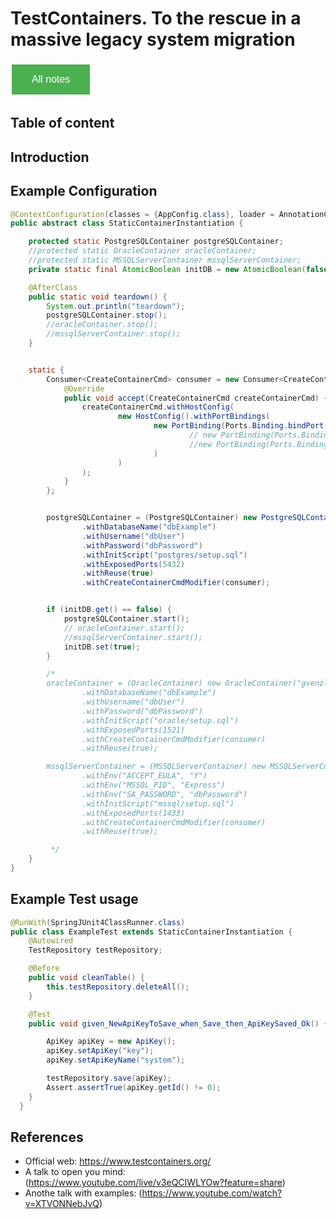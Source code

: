 # TestContainers. To the rescue in a massive legacy system migration

<style>
  .back-button {
    background-color: #4CAF50; /* Green */
    border: none;
    color: white;
    padding: 15px 32px;
    text-align: center;
    text-decoration: none;
    display: inline-block;
    font-size: 16px;
    margin: 4px 2px;
    cursor: pointer;
  }
</style>

<button class="back-button" onclick="window.location.href='https://matiaspakua.github.io/tech.notes.io'">All notes</button>

## Table of content

## Introduction


## Example Configuration

```java
@ContextConfiguration(classes = {AppConfig.class}, loader = AnnotationConfigContextLoader.class)
public abstract class StaticContainerInstantiation {

    protected static PostgreSQLContainer postgreSQLContainer;
    //protected static OracleContainer oracleContainer;
    //protected static MSSQLServerContainer mssqlServerContainer;
    private static final AtomicBoolean initDB = new AtomicBoolean(false);

    @AfterClass
    public static void teardown() {
        System.out.println("teardown");
        postgreSQLContainer.stop();
        //oracleContainer.stop();
        //mssqlServerContainer.stop();
    }


    static {
        Consumer<CreateContainerCmd> consumer = new Consumer<CreateContainerCmd>() {
            @Override
            public void accept(CreateContainerCmd createContainerCmd) {
                createContainerCmd.withHostConfig(
                        new HostConfig().withPortBindings(
                                new PortBinding(Ports.Binding.bindPort(57156), new ExposedPort(5432)    // binding Postgres
                                        // new PortBinding(Ports.Binding.bindPort(57156), new ExposedPort(1521)    // binding Oracle
                                        //new PortBinding(Ports.Binding.bindPort(57156), new ExposedPort(1433)    // binding MSSQL
                                )
                        )
                );
            }
        };


        postgreSQLContainer = (PostgreSQLContainer) new PostgreSQLContainer("postgres:13.4")
                .withDatabaseName("dbExample")
                .withUsername("dbUser")
                .withPassword("dbPassword")
                .withInitScript("postgres/setup.sql")
                .withExposedPorts(5432)
                .withReuse(true)
                .withCreateContainerCmdModifier(consumer);


        if (initDB.get() == false) {
            postgreSQLContainer.start();
            // oracleContainer.start();
            //mssqlServerContainer.start();
            initDB.set(true);
        }

        /*
        oracleContainer = (OracleContainer) new OracleContainer("gvenzl/oracle-xe:18.4.0-slim")
                .withDatabaseName("dbExample")
                .withUsername("dbUser")
                .withPassword("dbPassword")
                .withInitScript("oracle/setup.sql")
                .withExposedPorts(1521)
                .withCreateContainerCmdModifier(consumer)
                .withReuse(true);

        mssqlServerContainer = (MSSQLServerContainer) new MSSQLServerContainer<>("mcr.microsoft.com/mssql/server:2017-latest")
                .withEnv("ACCEPT_EULA", "Y")
                .withEnv("MSSQL_PID", "Express")
                .withEnv("SA_PASSWORD", "dbPassword")
                .withInitScript("mssql/setup.sql")
                .withExposedPorts(1433)
                .withCreateContainerCmdModifier(consumer)
                .withReuse(true);

         */
    }
}
```

## Example Test usage

```java
@RunWith(SpringJUnit4ClassRunner.class)
public class ExampleTest extends StaticContainerInstantiation {
    @Autowired
    TestRepository testRepository;

    @Before
    public void cleanTable() {
        this.testRepository.deleteAll();
    }

    @Test
    public void given_NewApiKeyToSave_when_Save_then_ApiKeySaved_Ok() {

        ApiKey apiKey = new ApiKey();
        apiKey.setApiKey("key");
        apiKey.setApiKeyName("system");

        testRepository.save(apiKey);
        Assert.assertTrue(apiKey.getId() != 0);
    }
  }
```

## References

 - Official web: https://www.testcontainers.org/ 
 - A talk to open you mind: (https://www.youtube.com/live/v3eQCIWLYOw?feature=share)
 - Anothe talk with examples: (https://www.youtube.com/watch?v=XTVONNebJvQ)
